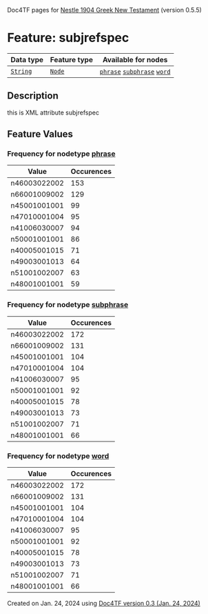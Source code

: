 Doc4TF pages for [Nestle 1904 Greek New Testament](https://github.com/saulocantanhede/tfgreek2/tree/master/tf) (version 0.5.5)
# Feature: subjrefspec
Data type|Feature type|Available for nodes
---|---|---
[`String`](featurebydatatype.md#string)|[`Node`](featurebytype.md#node)| [`phrase`](featurebynodetype.md#phrase)  [`subphrase`](featurebynodetype.md#subphrase)  [`word`](featurebynodetype.md#word) 
## Description
this is XML attribute subjrefspec
## Feature Values
### Frequency for nodetype [phrase](featurebynodetype.md#phrase)
Value|Occurences
---|---
n46003022002|153
n66001009002|129
n45001001001|99
n47010001004|95
n41006030007|94
n50001001001|86
n40005001015|71
n49003001013|64
n51001002007|63
n48001001001|59
### Frequency for nodetype [subphrase](featurebynodetype.md#subphrase)
Value|Occurences
---|---
n46003022002|172
n66001009002|131
n45001001001|104
n47010001004|104
n41006030007|95
n50001001001|92
n40005001015|78
n49003001013|73
n51001002007|71
n48001001001|66
### Frequency for nodetype [word](featurebynodetype.md#word)
Value|Occurences
---|---
n46003022002|172
n66001009002|131
n45001001001|104
n47010001004|104
n41006030007|95
n50001001001|92
n40005001015|78
n49003001013|73
n51001002007|71
n48001001001|66
 

Created on Jan. 24, 2024 using [Doc4TF  version 0.3 (Jan. 24, 2024)](https://github.com/tonyjurg/Doc4TF) 